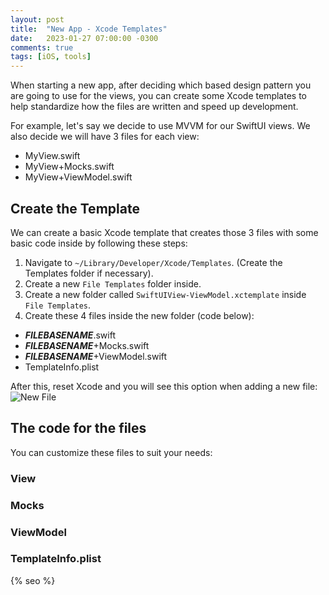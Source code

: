 ```yaml
---
layout: post
title:  "New App - Xcode Templates"
date:   2023-01-27 07:00:00 -0300
comments: true
tags: [iOS, tools]
---
```


When starting a new app, after deciding which based design pattern you are going to use for the views, you can create some Xcode templates to help standardize how the files are written and speed up development.

For example, let's say we decide to use MVVM for our SwiftUI views. We also decide we will have 3 files for each view:
* MyView.swift
* MyView+Mocks.swift
* MyView+ViewModel.swift

## Create the Template

We can create a basic Xcode template that creates those 3 files with some basic code inside by following these steps:

1. Navigate to `~/Library/Developer/Xcode/Templates`. (Create the Templates folder if necessary).
2. Create a new `File Templates` folder inside.
3. Create a new folder called `SwiftUIView-ViewModel.xctemplate` inside `File Templates`.
4. Create these 4 files inside the new folder (code below):
* ___FILEBASENAME___.swift
* ___FILEBASENAME___+Mocks.swift
* ___FILEBASENAME___+ViewModel.swift
* TemplateInfo.plist

After this, reset Xcode and you will see this option when adding a new file:
![New File]({{static.static_files}}/resources/new-app-xcode-templates/xcode-template-1.png)

## The code for the files

You can customize these files to suit your needs:

### View
<script src="https://gist.github.com/mdb1/6d0011a8933c9d16dc0477cdd17d8802.js"></script>

### Mocks

<script src="https://gist.github.com/mdb1/79dd89eee4bb56369816e3d180a4c6f5.js"></script>

### ViewModel

<script src="https://gist.github.com/mdb1/12886166dddb7b3b97fc8839fa7dbad4.js"></script>

### TemplateInfo.plist

<script src="https://gist.github.com/mdb1/8b8dde9b4ccf09d237eddd661e28eff9.js"></script>

<!-- Do not remove - SEO meta tags -->
{% seo %}